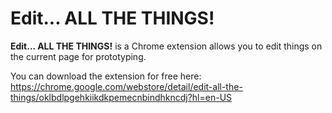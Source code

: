 Edit... ALL THE THINGS!
===================

**Edit... ALL THE THINGS!** is a Chrome extension allows you to edit things on the current page for prototyping.

You can download the extension for free here: https://chrome.google.com/webstore/detail/edit-all-the-things/oklbdlpgehkiikdkpemecnbindhkncdj?hl=en-US
